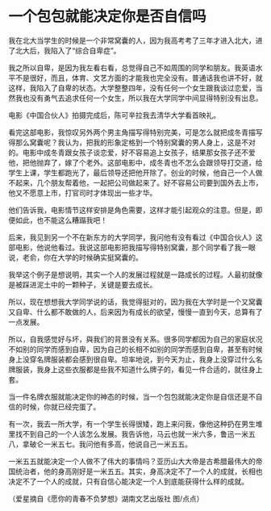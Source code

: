 # 一个包包就能决定你是否自信吗

我在北大当学生的时候是一个非常窝囊的人，因为我高考考了三年才进入北大，进了北大后，我陷入了“综合自卑症”。 

我之所以自卑，是因为我左看右看，总觉得自己不如周围的同学和朋友。我英语水平不是很好，而且，体育、文艺方面的才能我也完全没有。普通话我也讲不好，就这样，我陷入了自卑的状态。大学整整四年，没有任何一个女生跟我谈过恋爱，当然我也没有勇气去追求任何一个女生，所以我在大学同学中间显得特别没有出息。 

电影《中国合伙人》拍摄完成后，陈可辛拉我去清华大学看首映礼。 

看完这部电影，我惊叹另外两个男主角描写得特别完美，可是怎么就把成冬青描写得那么窝囊呢？我认为，把我的形象定格到一个特别窝囊的男人身上，这是不对的。电影中成冬青跟女孩子谈恋爱，好不容易追上女孩子，结果那女孩子还不爱他，把他抛弃了，嫁了个老外。这部电影中，成冬青也不怎么会跟领导打交道，给学生上课，学生都跑光了，最后领导还把他开除了。创业的时候，他自己一个人做不起来，几个朋友帮着他，一起把公司做起来了。好不容易公司要到国外去上市，他又不愿意上市，打官司时才体现出一些才华。 

他们告诉我，电影情节这样安排是角色需要，这样才能引起观众的注意。但是，即便如此，也不能这么糟蹋我吧！ 

后来，我见到另一个不在新东方的大学同学，我问他有没有看过《中国合伙人》这部电影，他说他看过。我说这部电影把我描写得特别窝囊，那个同学看了我一眼说，老俞，你在大学的时候确实挺窝囊的。 

我举这个例子是想说明，其实一个人的发展过程就是一路成长的过程。人最初就像是被踩进泥土中的一颗种子，关键是要去成长。 

所以，现在想想我大学同学说的话，我觉得挺对的，因为我在大学时是一个又窝囊又自卑、什么都不敢做的人，后来因为有成长的欲望，慢慢一直到今天，总算有了一点发展。 

所以，自我感觉好与坏，與我们的背景没有关系。很多同学都因为自己的家庭状况不如别的同学而感到自卑，因为自己的长相不如别的同学而感到自卑，甚至有时候身上没穿名牌服装都会感到很自卑。坦率地说，到今天为止，我身上没穿过什么名牌服装，我身上这些衣服都是些我不知道什么牌子的，看见一件合适的，就往身上套。 

当一件名牌衣服就能决定你的神态的时候，当一个包包就能决定你是自信还是不自信的时候，你就已经完蛋了。 

有一次，我去一所大学，有一个学生长得很矮，跑上来问我，像他这种扔在男生堆里找不到自己的一个人该怎么发展。我告诉他，马云也就一米六多，鲁迅一米五八，拿破仑一米五七。我问他有多高，他说自己一米五五。 

一米五五就能决定一个人做不了伟大的事情吗？亚历山大大帝是古希腊最伟大的帝国统治者，他的身高刚好是一米五五。其实，身高决定不了一个人的成就，长相也决定不了一个人的成就，只有自信心能决定一个人到底能获得什么样的成就。 

（爱星摘自《愿你的青春不负梦想》湖南文艺出版社 图/点点）